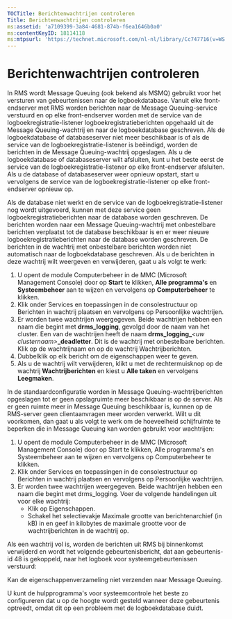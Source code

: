 ```yaml
---
TOCTitle: Berichtenwachtrijen controleren
Title: Berichtenwachtrijen controleren
ms:assetid: 'a7109399-3a84-4681-874b-f6ea1646b0a0'
ms:contentKeyID: 18114118
ms:mtpsurl: 'https://technet.microsoft.com/nl-nl/library/Cc747716(v=WS.10)'
---
```


Berichtenwachtrijen controleren
===============================

In RMS wordt Message Queuing (ook bekend als MSMQ) gebruikt voor het versturen van gebeurtenissen naar de logboekdatabase. Vanuit elke front-endserver met RMS worden berichten naar de Message Queuing-service verstuurd en op elke front-endserver worden met de service van de logboekregistratie-listener logboekregistratieberichten opgehaald uit de Message Queuing-wachtrij en naar de logboekdatabase geschreven. Als de logboekdatabase of databaseserver niet meer beschikbaar is of als de service van de logboekregistratie-listener is beëindigd, worden de berichten in de Message Queuing-wachtrij opgeslagen. Als u de logboekdatabase of databaseserver wilt afsluiten, kunt u het beste eerst de service van de logboekregistratie-listener op elke front-endserver afsluiten. Als u de database of databaseserver weer opnieuw opstart, start u vervolgens de service van de logboekregistratie-listener op elke front-endserver opnieuw op.

Als de database niet werkt en de service van de logboekregistratie-listener nog wordt uitgevoerd, kunnen met deze service geen logboekregistratieberichten naar de database worden geschreven. De berichten worden naar een Message Queuing-wachtrij met onbestelbare berichten verplaatst tot de database beschikbaar is en er weer nieuwe logboekregistratieberichten naar de database worden geschreven. De berichten in de wachtrij met onbestelbare berichten worden niet automatisch naar de logboekdatabase geschreven. Als u de berichten in deze wachtrij wilt weergeven en verwijderen, gaat u als volgt te werk:

1.  U opent de module Computerbeheer in de MMC (Microsoft Management Console) door op **Start** te klikken, **Alle programma's** en **Systeembeheer** aan te wijzen en vervolgens op **Computerbeheer** te klikken.
2.  Klik onder Services en toepassingen in de consolestructuur op Berichten in wachtrij plaatsen en vervolgens op Persoonlijke wachtrijen.
3.  Er worden twee wachtrijen weergegeven. Beide wachtrijen hebben een naam die begint met **drms\_logging**, gevolgd door de naam van het cluster. Een van de wachtrijen heeft de naam **drms\_logging\_***&lt;uw clusternaam&gt;***\_deadletter**. Dit is de wachtrij met onbestelbare berichten. Klik op de wachtrijnaam en op de wachtrij Wachtrijberichten.
4.  Dubbelklik op elk bericht om de eigenschappen weer te geven.
5.  Als u de wachtrij wilt verwijderen, klikt u met de rechtermuisknop op de wachtrij **Wachtrijberichten** en kiest u **Alle taken** en vervolgens **Leegmaken**.

In de standaardconfiguratie worden in Message Queuing-wachtrijberichten opgeslagen tot er geen opslagruimte meer beschikbaar is op de server. Als er geen ruimte meer in Message Queuing beschikbaar is, kunnen op de RMS-server geen clientaanvragen meer worden verwerkt. Wilt u dit voorkomen, dan gaat u als volgt te werk om de hoeveelheid schijfruimte te beperken die in Message Queuing kan worden gebruikt voor wachtrijen:

1.  U opent de module Computerbeheer in de MMC (Microsoft Management Console) door op Start te klikken, Alle programma's en Systeembeheer aan te wijzen en vervolgens op Computerbeheer te klikken.
2.  Klik onder Services en toepassingen in de consolestructuur op Berichten in wachtrij plaatsen en vervolgens op Persoonlijke wachtrijen.
3.  Er worden twee wachtrijen weergegeven. Beide wachtrijen hebben een naam die begint met drms\_logging. Voer de volgende handelingen uit voor elke wachtrij:
    -   Klik op Eigenschappen.
    -   Schakel het selectievakje Maximale grootte van berichtenarchief (in kB) in en geef in kilobytes de maximale grootte voor de wachtrijberichten in de wachtrij op.

Als een wachtrij vol is, worden de berichten uit RMS bij binnenkomst verwijderd en wordt het volgende gebeurtenisbericht, dat aan gebeurtenis-id 48 is gekoppeld, naar het logboek voor systeemgebeurtenissen verstuurd:

Kan de eigenschappenverzameling niet verzenden naar Message Queuing.

U kunt de hulpprogramma's voor systeemcontrole het beste zo configureren dat u op de hoogte wordt gesteld wanneer deze gebeurtenis optreedt, omdat dit op een probleem met de logboekdatabase duidt.
